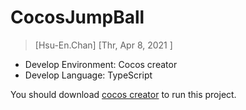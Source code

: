 # CocosJumpBall

> [Hsu-En.Chan]  [Thr, Apr 8, 2021 ]
* Develop Environment: Cocos creator
* Develop Language: TypeScript

You should download [cocos creator](https://www.cocos.com/en/creator/download) to run this project.
